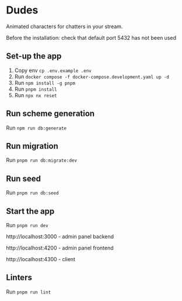 # Dudes

Animated characters for chatters in your stream.

Before the installation: check that default port 5432 has not been used

## Set-up the app

1. Copy env `cp .env.example .env`
2. Run `docker compose -f docker-compose.development.yaml up -d`
3. Run `npm install -g pnpm`
4. Run `pnpm install`
5. Run `npx nx reset`

## Run scheme generation

Run `npm run db:generate`

## Run migration

Run `pnpm run db:migrate:dev`

## Run seed

Run `pnpm run db:seed`

## Start the app

Run `pnpm run dev`

http://localhost:3000 - admin panel backend

http://localhost:4200 - admin panel frontend

http://localhost:4300 - client

## Linters

Run `pnpm run lint`
